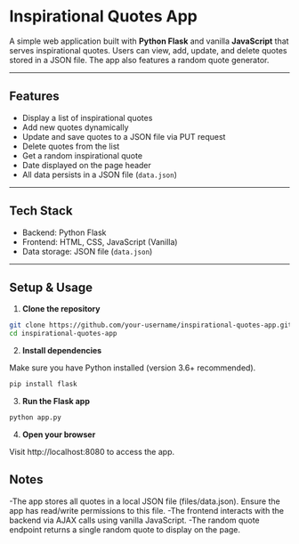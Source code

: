 # Inspirational Quotes App

A simple web application built with **Python Flask** and vanilla **JavaScript** that serves inspirational quotes. Users can view, add, update, and delete quotes stored in a JSON file. The app also features a random quote generator.

---

## Features

- Display a list of inspirational quotes
- Add new quotes dynamically
- Update and save quotes to a JSON file via PUT request
- Delete quotes from the list
- Get a random inspirational quote
- Date displayed on the page header
- All data persists in a JSON file (`data.json`)

---

## Tech Stack

- Backend: Python Flask
- Frontend: HTML, CSS, JavaScript (Vanilla)
- Data storage: JSON file (`data.json`)

---

## Setup & Usage

1. **Clone the repository**

```bash
git clone https://github.com/your-username/inspirational-quotes-app.git
cd inspirational-quotes-app
```

2. **Install dependencies**

Make sure you have Python installed (version 3.6+ recommended).

```bash
pip install flask
```

3. **Run the Flask app**

```bash
python app.py
```

4. **Open your browser**

Visit http://localhost:8080 to access the app.

## Notes

-The app stores all quotes in a local JSON file (files/data.json). Ensure the app has read/write permissions to this file.
-The frontend interacts with the backend via AJAX calls using vanilla JavaScript.
-The random quote endpoint returns a single random quote to display on the page.


